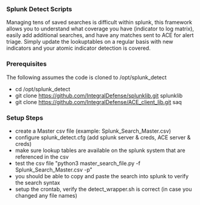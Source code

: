### Splunk Detect Scripts
Managing tens of saved searches is difficult within splunk, this framework allows you to understand what coverage you have (indicator to log matrix), easily add additional searches, and have any matches sent to ACE for alert triage. Simply update the lookuptables on a regular basis with new indicators and your atomic indicator detection is covered.

### Prerequisites
The following assumes the code is cloned to /opt/splunk_detect
- cd /opt/splunk_detect
- git clone https://github.com/IntegralDefense/splunklib.git splunklib
- git clone https://github.com/IntegralDefense/ACE_client_lib.git saq

### Setup Steps
- create a Master csv file (example: Splunk_Search_Master.csv)
- configure splunk_detect.cfg (add splunk server & creds, ACE server & creds)
- make sure lookup tables are available on the splunk system that are referenced in the csv
- test the csv file "python3 master_search_file.py -f Splunk_Search_Master.csv -p"
- you should be able to copy and paste the search into splunk to verify the search syntax
- setup the crontab, verify the detect_wrapper.sh is correct (in case you changed any file names)

